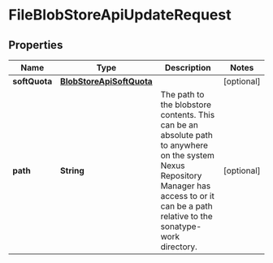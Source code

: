 # FileBlobStoreApiUpdateRequest

## Properties
Name | Type | Description | Notes
------------ | ------------- | ------------- | -------------
**softQuota** | [**BlobStoreApiSoftQuota**](BlobStoreApiSoftQuota.md) |  |  [optional]
**path** | **String** | The path to the blobstore contents. This can be an absolute path to anywhere on the system Nexus Repository Manager has access to or it can be a path relative to the sonatype-work directory. |  [optional]
